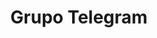 ---
layout: default
title: Grupo Telegram
nav_order: 15
has_children: true
description: "Manual e-SUS APS"
permalink: /docs/CDS
last_modified_date: "01/02/2021"
---
